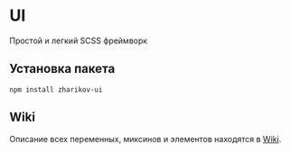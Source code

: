 # UI
Простой и легкий SCSS фреймворк

## Установка пакета
`npm install zharikov-ui`

## Wiki
Описание всех переменных, миксинов и элементов находятся в [Wiki](https://github.com/a-zharikov/ui/wiki).
